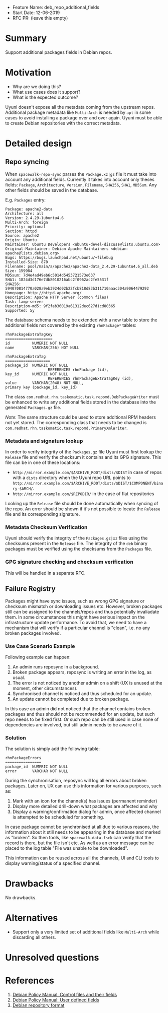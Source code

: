 - Feature Name: deb_repo_additional_fields
- Start Date: 12-06-2019
- RFC PR: (leave this empty)

# Summary

Support additional packages fields in Debian repos.

# Motivation

- Why are we doing this?
- What use cases does it support?
- What is the expected outcome?

Uyuni doesn't expose all the metadata coming from the upstream repos. Additional package metadata like `Multi-Arch` is needed by `apt` in some cases to avoid installing a package over and over again.
Uyuni must be able to create Debian repositories with the correct metadata.

# Detailed design

## Repo syncing

When `spacewalk-repo-sync` parses the `Package.xz|gz` file it must take into account any additional fields.
Currently it takes into account only theses fields: `Package`, `Architecture`, `Version`, `Filename`, `SHA256`, `SHA1`, `MD5Sum`.
Any other fields should be saved in the database.

E.g. `Packages` entry:
```
Package: apache2-data
Architecture: all
Version: 2.4.29-1ubuntu4.6
Multi-Arch: foreign
Priority: optional
Section: httpd
Source: apache2
Origin: Ubuntu
Maintainer: Ubuntu Developers <ubuntu-devel-discuss@lists.ubuntu.com>
Original-Maintainer: Debian Apache Maintainers <debian-apache@lists.debian.org>
Bugs: https://bugs.launchpad.net/ubuntu/+filebug
Installed-Size: 870
Filename: pool/main/a/apache2/apache2-data_2.4.29-1ubuntu4.6_all.deb
Size: 159984
MD5sum: 7d4e4ad49eb6c5014d5453721573e637
SHA1: 1824d3d176e7db8010216abc2f0962ac2fe5531f
SHA256: 594070814770a028a9eb3924d02b22fcb818d83b311710aaac304a9064479292
Homepage: http://httpd.apache.org/
Description: Apache HTTP Server (common files)
Task: lamp-server
Description-md5: 9f2fab36019a61312dec627d1cd80365
Supported: 5y
```

The database schema needs to be extended with a new table to store the additional fields not covered by the existing `rhnPackage*` tables:
```
rhnPackageExtraTagKey
=====================
id          NUMERIC NOT NULL
name        VARCHAR(256) NOT NULL

rhnPackageExtraTag
====================
package_id  NUMERIC NOT NULL
                   REFERENCES rhnPackage (id),
key_id      NUMERIC NOT NULL
                   REFERENCES rhnPackageExtraTagKey (id),
value       VARCHAR(2048) NOT NULL,
primary key (package_id, key_id)
```

The class `com.redhat.rhn.taskomatic.task.repomd.DebPackageWriter` must be enhanced to write any additional fields stored in the database into the generated `Packages.gz` file.

_Note_: The same structure could be used to store additional RPM headers not yet stored. The corresponding class that needs to be changed is `com.redhat.rhn.taskomatic.task.repomd.PrimaryXmlWriter`.


### Metadata and signature lookup

In order to verify integrity of the `Packages.gz` file Uyuni must first lookup the `Release` file and verify the checksum it contains and its GPG signature. This file can be in one of these locations:
- `http://mirror.example.com/$ARCHIVE_ROOT/dists/$DIST` in case of repos with a `dists` directory when the Uyuni repo URL points to `http://mirror.example.com/$ARCHIVE_ROOT/dists/$DIST/$COMPONENT/binary-$ARCH/`.
- `http://mirror.example.com/$REPODIR/` in the case of flat repositories

Looking up the `Release` file should be done automatically when syncing of the repo. An error should be shown if it's not possible to locate the `Release` file and its corresponding signature.

### Metadata Checksum Verification

Uyuni should verify the integrity of the `Packages.gz|xz` files using the checksums present in the `Release` file.
The integrity of the `deb` binary packages must be verified using the checksums from the `Packages` file.

### GPG signature checking and checksum verification

This will be handled in a separate RFC.

## Failure Registry

Packages might have sync issues, such as wrong GPG signature or
checksum mismatch or downloading issues etc. However, broken packages
still can be assigned to the channels/repos and thus potentially
invaliadate them. In some circumstances this might have serious impact
on the infrastructure update performance. To avoid that, we need to
have a mechanism that will verify if a particular channel is "clean",
i.e. no any broken packages involved.

### Use Case Scenario Example

Following example can happen:

1. An admin runs reposync in a background.
2. Broken package appears, reposync is writing an error in the log, as
   usual.
3. The error is not noticed by another admin on a shift (UX is unused
   at the moment, other circumstances).
4. Synchronised channel is noticed and thus scheduled for an update.
5. An update cannot be completed due to broken package.

In this case an admin did not noticed that the channel contains broken
packages and thus should not be recommended for an update, but such repo
needs to be fixed first. Or such repo can be still used in case none
of dependencies are involved, but still admin needs to be aware of it.

### Solution

The solution is simply add the following table:

```
rhnPackageErrors
================
package_id  NUMERIC NOT NULL
error       VARCHAR NOT NULL
```

During the synchronisation, reposync will log all errors about broken
packages. Later on, UX can use this information for various purposes,
such as:
1. Mark with an icon for the channel(s) has issues (permanent reminder)
2. Display more detailed drill-down what packages are affected and why
3. Display a warning/confirmation dialog for admin, once affected
   channel is attempted to be scheduled for something.

In case package cannot be synchronised at all due to various reasons,
the information about it still needs to be appearing in the database
and marked as "broken". So then tools, like `spacewalk-data-fsck` can
verify that the record is there, but the file isn't etc. As well as an
error message can be placed to the log table "File was unable to be
downloaded".

This information can be reused across all the channels, UI and CLI
tools to display warning/status of a specified channel.

# Drawbacks
[drawbacks]: #drawbacks

No drawbacks.

# Alternatives
[alternatives]: #alternatives

- Support only a very limited set of additional fields like `Multi-Arch` while discarding all others.

# Unresolved questions
[unresolved]: #unresolved-questions



# References

1. [Debian Policy Manual: Control files and their fields](https://www.debian.org/doc/debian-policy/ch-controlfields.html)
2. [Debian Policy Manual: User defined fields](https://www.debian.org/doc/debian-policy/ch-controlfields.html#user-defined-fields)
3. [Debian repository format](https://wiki.debian.org/DebianRepository/Format)

